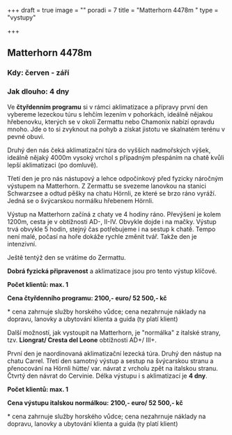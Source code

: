 +++
draft = true
image = ""
poradi = 7
title = "Matterhorn 4478m "
type = "vystupy"

+++
## **Matterhorn 4478m**

### **Kdy:** červen - září

### **Jak dlouho:** 4 dny

Ve **čtyřdenním programu** si v rámci aklimatizace a přípravy první den vybereme lezeckou túru s lehčím lezením v pohorkách, ideálně nějakou hřebenovku, kterých se v okolí Zermattu nebo Chamonix nabízí opravdu mnoho. Jde o to si zvyknout na pohyb a získat jistotu ve skalnatém terénu v pevné obuvi.

Druhý den nás čeká aklimatizační túra do vyšších nadmořských výšek, ideálně nějaký 4000m vysoký vrchol s případným přespáním na chatě kvůli lepší aklimatizaci (po domluvě).

Třetí den je pro nás nástupový a lehce odpočinkový před fyzicky náročným výstupem na Matterhorn. Z Zermattu se svezeme lanovkou  na stanici Schwarzsee a odtud pěšky na chatu Hörnli, ze které se brzo ráno vyráží. Jedná se o švýcarskou normálku hřebenem Hörnli.

Výstup na Matterhorn začíná z chaty ve 4 hodiny ráno. Převýšení je kolem 1200m, cesta je v obtížnosti AD-, II-IV. Obvykle dojde i na mačky. Výstup trvá obvykle 5 hodin, stejný čas potřebujeme i na sestup k chatě. Tempo není malé, počasí na hoře dokáže rychle změnit tvář. Takže den je intenzivní.

Ještě tentýž den se vrátíme do Zermattu.

**Dobrá fyzická připravenost** a aklimatizace jsou pro tento výstup klíčové.

**Počet klientů:    max. 1**

**Cena čtyřdenního programu:    2100,- euro/ 52 500,- kč**

\* cena zahrnuje služby horského vůdce; cena nezahrnuje náklady na dopravu, lanovky a ubytování klienta a guida (ty platí klient)

Další možností, jak vystoupit na Matterhorn, je "normálka" z italské strany, tzv. **Liongrat/ Cresta del Leone** obtížnosti AD+/ III+.

První den je naordinovaná aklimatizační lezecká túra. Druhý den nástup na chatu Carrel. Třetí den samotný výstup a sestup na švýcarskou stranu a přenocování na Hörnli hütte/ var. návrat z vrcholu zpět na italskou stranu. Čtvrtý den návrat do Cervinie. Délka výstupu i s aklimatizací je **4 dny**.

**Počet klientů: max. 1**

**Cena výstupu italskou normálkou:**    **2100,- euro/ 52 500,- kč**

\* cena zahrnuje služby horského vůdce; cena nezahrnuje náklady na dopravu, lanovky a ubytování klienta a guida (ty platí klient)